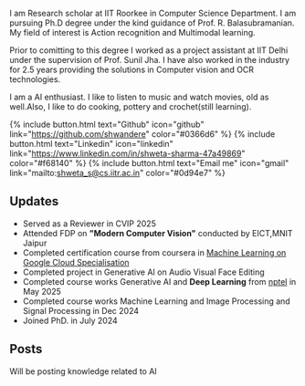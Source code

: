 
I am Research scholar at IIT Roorkee in Computer Science Department. I am pursuing Ph.D degree under the kind guidance of Prof. R. Balasubramanian. My field of interest is Action recognition and Multimodal learning.

Prior to comitting to this degree I worked as a project assistant at IIT Delhi under the supervision of Prof. Sunil Jha. I have also worked in the industry for 2.5 years providing the solutions in Computer vision and OCR technologies. 

I am  a AI enthusiast. I like to listen to music and watch movies, old as well.Also, I like to do cooking, pottery and crochet(still learning).  

{% include button.html text="Github" icon="github" link="https://github.com/shwandere" color="#0366d6" %} {% include button.html text="Linkedin" icon="linkedin" link="https://www.linkedin.com/in/shweta-sharma-47a49869" color="#f68140" %} {% include button.html text="Email me" icon="gmail" link="mailto:shweta_s@cs.iitr.ac.in" color="#0d94e7" %} 

## Updates

- Served as a Reviewer in CVIP 2025
- Attended FDP on **"Modern Computer Vision"** conducted by EICT,MNIT Jaipur
- Completed certification course from coursera in [Machine Learning on Google Cloud Specialisation](https://www.coursera.org/specializations/machine-learning-tensorflow-gcp)
- Completed project in Generative AI on Audio Visual Face Editing
- Completed course works Generative AI and **Deep Learning** from [nptel](https://swayam.gov.in/) in May 2025
- Completed course works Machine Learning and Image Processing and Signal Processing in Dec 2024
- Joined PhD. in July 2024

## Posts

Will be posting knowledge related to AI
